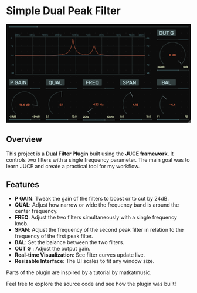 # Simple Dual Peak Filter

![Logo](SimpleDualFilterDesign.png "Simple Dual Filter Plugin")

## Overview

This project is a **Dual Filter Plugin** built using the **JUCE framework**. It controls two filters with a single frequency parameter. The main goal was to learn JUCE and create a practical tool for my workflow.

## Features

- **P GAIN**: Tweak the gain of the filters to boost or to cut by 24dB.
- **QUAL**: Adjust how narrow or wide the frequency band is around the center frequency.
- **FREQ**: Adjust the two filters simultaneously with a single frequency knob.
- **SPAN**: Adjust the frequency of the second peak filter in relation to the frequency of the first peak filter.
- **BAL**: Set the balance between the two filters.
- **OUT G** : Adjust the output gain.
- **Real-time Visualization**: See filter curves update live.
- **Resizable Interface**: The UI scales to fit any window size.

Parts of the plugin are inspired by a tutorial by matkatmusic.

Feel free to explore the source code and see how the plugin was built!
